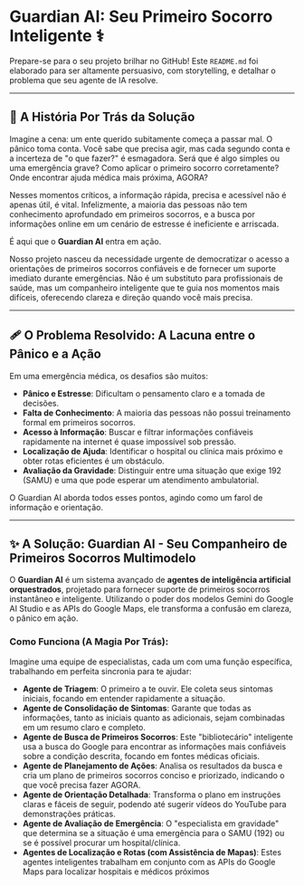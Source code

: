 # Guardian AI: Seu Primeiro Socorro Inteligente ⚕️

Prepare-se para o seu projeto brilhar no GitHub! Este `README.md` foi elaborado para ser altamente persuasivo, com storytelling, e detalhar o problema que seu agente de IA resolve.

---
## 📖 A História Por Trás da Solução

Imagine a cena: um ente querido subitamente começa a passar mal. O pânico toma conta. Você sabe que precisa agir, mas cada segundo conta e a incerteza de "o que fazer?" é esmagadora. Será que é algo simples ou uma emergência grave? Como aplicar o primeiro socorro corretamente? Onde encontrar ajuda médica mais próxima, AGORA?

Nesses momentos críticos, a informação rápida, precisa e acessível não é apenas útil, é vital. Infelizmente, a maioria das pessoas não tem conhecimento aprofundado em primeiros socorros, e a busca por informações online em um cenário de estresse é ineficiente e arriscada.

É aqui que o **Guardian AI** entra em ação.

Nosso projeto nasceu da necessidade urgente de democratizar o acesso a orientações de primeiros socorros confiáveis e de fornecer um suporte imediato durante emergências. Não é um substituto para profissionais de saúde, mas um companheiro inteligente que te guia nos momentos mais difíceis, oferecendo clareza e direção quando você mais precisa.

---
## 🩹 O Problema Resolvido: A Lacuna entre o Pânico e a Ação

Em uma emergência médica, os desafios são muitos:

* **Pânico e Estresse**: Dificultam o pensamento claro e a tomada de decisões.
* **Falta de Conhecimento**: A maioria das pessoas não possui treinamento formal em primeiros socorros.
* **Acesso à Informação**: Buscar e filtrar informações confiáveis rapidamente na internet é quase impossível sob pressão.
* **Localização de Ajuda**: Identificar o hospital ou clínica mais próximo e obter rotas eficientes é um obstáculo.
* **Avaliação da Gravidade**: Distinguir entre uma situação que exige 192 (SAMU) e uma que pode esperar um atendimento ambulatorial.

O Guardian AI aborda todos esses pontos, agindo como um farol de informação e orientação.

---
## ✨ A Solução: Guardian AI - Seu Companheiro de Primeiros Socorros Multimodelo

O **Guardian AI** é um sistema avançado de **agentes de inteligência artificial orquestrados**, projetado para fornecer suporte de primeiros socorros instantâneo e inteligente. Utilizando o poder dos modelos Gemini do Google AI Studio e as APIs do Google Maps, ele transforma a confusão em clareza, o pânico em ação.

### Como Funciona (A Magia Por Trás):

Imagine uma equipe de especialistas, cada um com uma função específica, trabalhando em perfeita sincronia para te ajudar:

* **Agente de Triagem**: O primeiro a te ouvir. Ele coleta seus sintomas iniciais, focando em entender rapidamente a situação.
* **Agente de Consolidação de Sintomas**: Garante que todas as informações, tanto as iniciais quanto as adicionais, sejam combinadas em um resumo claro e completo.
* **Agente de Busca de Primeiros Socorros**: Este "bibliotecário" inteligente usa a busca do Google para encontrar as informações mais confiáveis sobre a condição descrita, focando em fontes médicas oficiais.
* **Agente de Planejamento de Ações**: Analisa os resultados da busca e cria um plano de primeiros socorros conciso e priorizado, indicando o que você precisa fazer AGORA.
* **Agente de Orientação Detalhada**: Transforma o plano em instruções claras e fáceis de seguir, podendo até sugerir vídeos do YouTube para demonstrações práticas.
* **Agente de Avaliação de Emergência**: O "especialista em gravidade" que determina se a situação é uma emergência para o SAMU (192) ou se é possível procurar um hospital/clínica.
* **Agentes de Localização e Rotas (com Assistência de Mapas)**: Estes agentes inteligentes trabalham em conjunto com as APIs do Google Maps para localizar hospitais e médicos próximos
